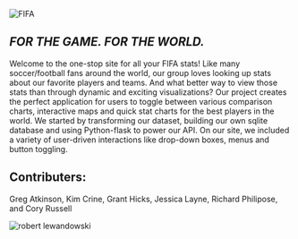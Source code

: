 ![FIFA](https://upload.wikimedia.org/wikipedia/commons/thumb/a/aa/FIFA_logo_without_slogan.svg/2880px-FIFA_logo_without_slogan.svg.png)

## *FOR THE GAME. FOR THE WORLD.* ##

Welcome to the one-stop site for all your FIFA stats! Like many soccer/football fans around the world, our group loves looking up stats about our favorite players and teams. And what better way to view those stats than through dynamic and exciting visualizations? Our project creates the perfect application for users to toggle between various comparison charts, interactive maps and quick stat charts for the best players in the world. We started by transforming our dataset, building our own sqlite database and using Python-flask to power our API. On our site, we included a variety of user-driven interactions like drop-down boxes, menus and button toggling. 

## Contributers: ##
Greg Atkinson, Kim Crine, Grant Hicks, Jessica Layne, Richard Philipose, and Cory Russell


![robert lewandowski](https://media1.tenor.com/images/2a697daa532048497f4e2d6b96dc463b/tenor.gif)

